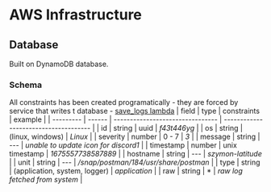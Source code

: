 # AWS Infrastructure

## Database
Built on DynamoDB database.

### Schema
All constraints has been created programatically - they are forced by service that writes t database - [save_logs lambda](../lambda/save_logs/)
| field     | type   | constraints                      | example                               |
| --------- | ------ | -------------------------------- | ------------------------------------- |
| id        | string | uuid                             | *f43t446yg*                           |
| os        | string | (linux, windows)                 | *Linux*                               |
| severity  | number | 0 - 7                            | *3*                                   |
| message   | string | ---                              | *unable to update icon for discord1*  |
| timestamp | number | unix timestamp                   | *1675557738587889*                    |
| hostname  | string | ---                              | *szymon-latitude*                     |
| unit      | string | ---                              | */snap/postman/184/usr/share/postman* |
| type      | string | (application, system, logger)    | *application*                         |
| raw       | string | *                                | *raw log fetched from system*         |